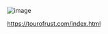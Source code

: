 ![image](https://github.com/user-attachments/assets/ed75122b-f957-41d0-b5a4-2b9952c21464)

https://tourofrust.com/index.html
